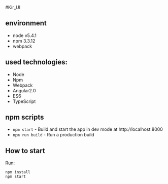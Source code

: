 #Kir_UI

## environment

- node v5.4.1
- npm 3.3.12
- webpack

## used technologies:  

- Node
- Npm
- Webpack
- Angular2.0
- ES6
- TypeScript


## npm scripts

* `npm start` - Build and start the app in dev mode at http://localhost:8000
* `npm run build` - Run a production build


## How to start

Run: 

```
npm install
npm start

```



